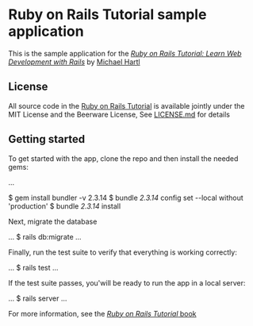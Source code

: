 # Ruby on Rails Tutorial sample application 

This is the sample application for the
[*Ruby on Rails Tutorial:
Learn Web Development with Rails*](https://www.railstutorial.org/)
by [Michael Hartl](https://michaelhartl.com/)

## License 

All source code in the [Ruby on Rails Tutorial](https://www.railstutorial.org/)
is available jointly under the MIT License and the Beerware License, See
[LICENSE.md](LICENSE.md) for details

## Getting started

To get started with the app, clone the repo and then install the needed gems:

...

$ gem install bundler -v 2.3.14
$ bundle _2.3.14_ config set --local without 'production'
$ bundle _2.3.14_ install

Next, migrate the database

...
$ rails db:migrate
...

Finally, run the test suite to verify that everything is working correctly: 

...
$ rails test
...

If the test suite passes, you'will be ready to run the app in a local server:

...
$ rails server
...

For more information, see the 
[*Ruby on Rails Tutorial* book](https://www.railstutorial.org/book)
